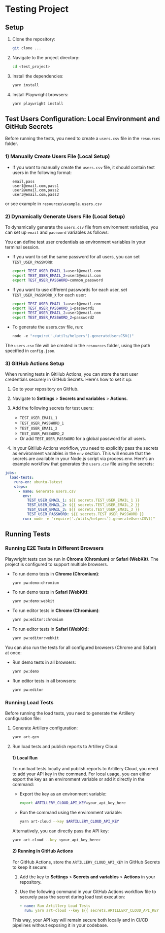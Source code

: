 # Testing Project

## Setup

1. Clone the repository:

   ```bash
   git clone ...
   ```

2. Navigate to the project directory:

   ```bash
   cd <test_project>
   ```

3. Install the dependencies:

   ```bash
   yarn install
   ```

4. Install Playwright browsers:

   ```bash
   yarn playwright install
   ```

## Test Users Configuration: Local Environment and GitHub Secrets

Before running the tests, you need to create a `users.csv` file in the `resources` folder.

### 1) Manually Create Users File (Local Setup)

- If you want to manually create the `users.csv` file, it should contain test users in the following format:

  ```csv
  email,pass
  user1@email.com,pass1
  user2@email.com,pass2
  user3@email.com,pass3
  ```

or see example in `resources\example.users.csv`

### 2) Dynamically Generate Users File (Local Setup)

To dynamically generate the `users.csv` file from environment variables, you can set up `email` and `password` variables as follows:

You can define test user credentials as environment variables in your terminal session.

- If you want to set the same password for all users, you can set `TEST_USER_PASSWORD`:

  ```bash
  export TEST_USER_EMAIL_1=user1@email.com
  export TEST_USER_EMAIL_2=user2@email.com
  export TEST_USER_PASSWORD=common_password
  ```

- If you want to use different passwords for each user, set `TEST_USER_PASSWORD_X` for each user:

  ```bash
  export TEST_USER_EMAIL_1=user1@email.com
  export TEST_USER_PASSWORD_1=password1
  export TEST_USER_EMAIL_2=user2@email.com
  export TEST_USER_PASSWORD_2=password2
  ```

- To generate the users.csv file, run:

  ```js
  node -e "require('./utils/helpers').generateUsersCSV()"
  ```

The `users.csv` file will be created in the `resources` folder, using the path specified in `config.json`.

### 3) GitHub Actions Setup

When running tests in GitHub Actions, you can store the test user credentials securely in GitHub Secrets. Here's how to set it up:

1. Go to your repository on GitHub.
2. Navigate to **Settings** > **Secrets and variables** > **Actions**.
3. Add the following secrets for test users:

   - `TEST_USER_EMAIL_1`
   - `TEST_USER_PASSWORD_1`
   - `TEST_USER_EMAIL_2`
   - `TEST_USER_PASSWORD_2`
   - Or add `TEST_USER_PASSWORD` for a global password for all users.

4. In your GitHub Actions workflow, you need to explicitly pass the secrets as environment variables in the `env` section.
   This will ensure that the secrets are available in your Node.js script via process.env. Here's an example workflow that generates the `users.csv` file using the secrets:

```yaml
jobs:
  load-tests:
    runs-on: ubuntu-latest
    steps:
      - name: Generate users.csv
        env:
          TEST_USER_EMAIL_1: ${{ secrets.TEST_USER_EMAIL_1 }}
          TEST_USER_EMAIL_2: ${{ secrets.TEST_USER_EMAIL_2 }}
          TEST_USER_EMAIL_3: ${{ secrets.TEST_USER_EMAIL_3 }}
          TEST_USER_PASSWORD: ${{ secrets.TEST_USER_PASSWORD }}
        run: node -e "require('./utils/helpers').generateUsersCSV()"
```

## Running Tests

### Running E2E Tests in Different Browsers

Playwright tests can be run in **Chrome (Chromium)** or **Safari (WebKit)**. The project is configured to support multiple browsers.

- To run demo tests in **Chrome (Chromium)**:

  ```bash
  yarn pw:demo:chromium
  ```

- To run demo tests in **Safari (WebKit)**:

  ```bash
  yarn pw:demo:webkit
  ```

- To run editor tests in **Chrome (Chromium)**:

  ```bash
  yarn pw:editor:chromium
  ```

- To run editor tests in **Safari (WebKit)**:

  ```bash
  yarn pw:editor:webkit
  ```

You can also run the tests for all configured browsers (Chrome and Safari) at once:

- Run demo tests in all browsers:

  ```bash
  yarn pw:demo
  ```

- Run editor tests in all browsers:

  ```bash
  yarn pw:editor
  ```

### Running Load Tests

Before running the load tests, you need to generate the Artillery configuration file:

1. Generate Artillery configuration:

   ```bash
   yarn art-gen
   ```

2. Run load tests and publish reports to Artillery Cloud:

   #### 1) Local Run

   To run load tests locally and publish reports to Artillery Cloud, you need to add your API key in the command. For local usage, you can either export the key as an environment variable or add it directly in the command:

   - Export the key as an environment variable:

     ```bash
     export ARTILLERY_CLOUD_API_KEY=your_api_key_here
     ```

   - Run the command using the environment variable:

     ```bash
     yarn art-cloud --key $ARTILLERY_CLOUD_API_KEY
     ```

   Alternatively, you can directly pass the API key:

   ```bash
   yarn art-cloud --key <your_api_key_here>
   ```

   #### 2) Running in GitHub Actions

   For GitHub Actions, store the `ARTILLERY_CLOUD_API_KEY` in GitHub Secrets to keep it secure:

   1. Add the key to **Settings** > **Secrets and variables** > **Actions** in your repository.
   2. Use the following command in your GitHub Actions workflow file to securely pass the secret during load test execution:

      ```yaml
      - name: Run Artillery Load Tests
        run: yarn art-cloud --key ${{ secrets.ARTILLERY_CLOUD_API_KEY }}
      ```

   This way, your API key will remain secure both locally and in CI/CD pipelines without exposing it in your codebase.

```

```
